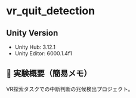 # vr_quit_detection

## Unity Version
- Unity Hub: 3.12.1
- Unity Editor: 6000.1.4f1

## 🧪 実験概要（簡易メモ）
VR探索タスクでの中断判断の兆候検出プロジェクト。